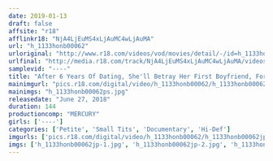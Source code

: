 ```yaml
---
date: 2019-01-13
draft: false
affsite: "r18"
afflinkr18: "NjA4LjEuMS4xLjAuMC4wLjAuMA"
url: "h_1133honb00062"
urloriginal: "http://www.r18.com/videos/vod/movies/detail/-/id=h_1133honb00062"
urlfinal: "http://media.r18.com/track/NjA4LjEuMS4xLjAuMC4wLjAuMA/videos/vod/movies/detail/-/id=h_1133honb00062"
samplevid: "----"
title: "After 6 Years Of Dating, She'll Betray Her First Boyfriend, For The First Time Sanae"
mainimgurl: "pics.r18.com/digital/video/h_1133honb00062/h_1133honb00062ps.jpg"
mainimgs: "h_1133honb00062ps.jpg"
releasedate: "June 27, 2018"
duration: 144
productioncomp: "MERCURY"
girls: ['----']
categories: ['Petite', 'Small Tits', 'Documentary', 'Hi-Def']
imgurls: ['pics.r18.com/digital/video/h_1133honb00062/h_1133honb00062jp-1.jpg', 'pics.r18.com/digital/video/h_1133honb00062/h_1133honb00062jp-2.jpg', 'pics.r18.com/digital/video/h_1133honb00062/h_1133honb00062jp-3.jpg', 'pics.r18.com/digital/video/h_1133honb00062/h_1133honb00062jp-4.jpg', 'pics.r18.com/digital/video/h_1133honb00062/h_1133honb00062jp-5.jpg', 'pics.r18.com/digital/video/h_1133honb00062/h_1133honb00062jp-6.jpg', 'pics.r18.com/digital/video/h_1133honb00062/h_1133honb00062jp-7.jpg', 'pics.r18.com/digital/video/h_1133honb00062/h_1133honb00062jp-8.jpg', 'pics.r18.com/digital/video/h_1133honb00062/h_1133honb00062jp-9.jpg', 'pics.r18.com/digital/video/h_1133honb00062/h_1133honb00062jp-10.jpg', 'pics.r18.com/digital/video/h_1133honb00062/h_1133honb00062jp-11.jpg', 'pics.r18.com/digital/video/h_1133honb00062/h_1133honb00062jp-12.jpg', 'pics.r18.com/digital/video/h_1133honb00062/h_1133honb00062jp-13.jpg', 'pics.r18.com/digital/video/h_1133honb00062/h_1133honb00062jp-14.jpg', 'pics.r18.com/digital/video/h_1133honb00062/h_1133honb00062jp-15.jpg', 'pics.r18.com/digital/video/h_1133honb00062/h_1133honb00062jp-16.jpg', 'pics.r18.com/digital/video/h_1133honb00062/h_1133honb00062jp-17.jpg', 'pics.r18.com/digital/video/h_1133honb00062/h_1133honb00062jp-18.jpg', 'pics.r18.com/digital/video/h_1133honb00062/h_1133honb00062jp-19.jpg', 'pics.r18.com/digital/video/h_1133honb00062/h_1133honb00062jp-20.jpg']
imgs: ['h_1133honb00062jp-1.jpg', 'h_1133honb00062jp-2.jpg', 'h_1133honb00062jp-3.jpg', 'h_1133honb00062jp-4.jpg', 'h_1133honb00062jp-5.jpg', 'h_1133honb00062jp-6.jpg', 'h_1133honb00062jp-7.jpg', 'h_1133honb00062jp-8.jpg', 'h_1133honb00062jp-9.jpg', 'h_1133honb00062jp-10.jpg', 'h_1133honb00062jp-11.jpg', 'h_1133honb00062jp-12.jpg', 'h_1133honb00062jp-13.jpg', 'h_1133honb00062jp-14.jpg', 'h_1133honb00062jp-15.jpg', 'h_1133honb00062jp-16.jpg', 'h_1133honb00062jp-17.jpg', 'h_1133honb00062jp-18.jpg', 'h_1133honb00062jp-19.jpg', 'h_1133honb00062jp-20.jpg']
---
```

